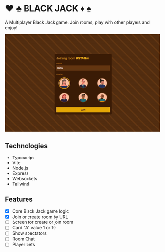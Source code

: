 # ♥️ ♣️ BLACK JACK ♦️ ♠️

A Multiplayer Black Jack game. Join rooms, play with other players and enjoy!

![Game](/demo.gif "Game") 

## Technologies

- Typescript
- Vite
- Node.js
- Express
- Websockets
- Tailwind

## Features

- [x] Core Black Jack game logic
- [x] Join or create room by URL
- [ ] Screen for create or join room
- [ ] Card "A" value 1 or 10
- [ ] Show spectators
- [ ] Room Chat
- [ ] Player bets
